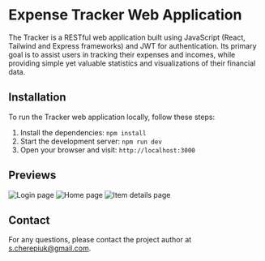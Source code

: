 # Expense Tracker Web Application

The Tracker is a RESTful web application built using JavaScript (React, Tailwind and Express frameworks) and JWT for authentication. Its primary goal is to assist users in tracking their expenses and incomes, while providing simple yet valuable statistics and visualizations of their financial data.

## Installation

To run the Tracker web application locally, follow these steps:

1. Install the dependencies: `npm install`
2. Start the development server: `npm run dev`
3. Open your browser and visit: `http://localhost:3000`

## Previews

![Login page](https://i.imgur.com/otQT0xf.png)
![Home page](https://i.imgur.com/uxp3gKA.png)
![Item details page](https://i.imgur.com/yEZX8pY.png)

## Contact

For any questions, please contact the project author at [s.cherepiuk@gmail.com](mailto:s.cherepiuk@gmail.com).

